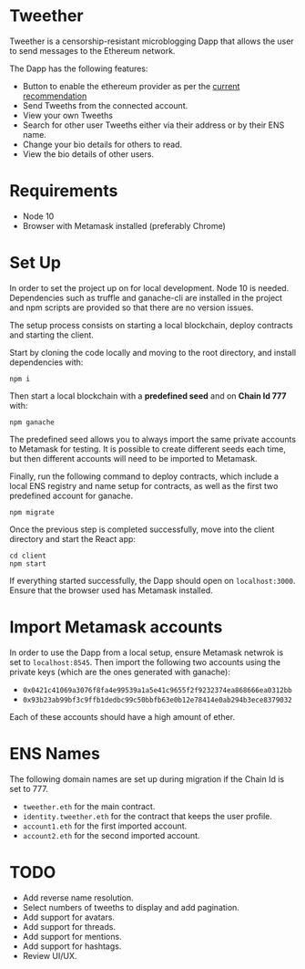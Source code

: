 # Tweether

Tweether is a censorship-resistant microblogging Dapp that allows the user to send messages to the Ethereum network.

The Dapp has the following features:
 - Button to enable the ethereum provider as per the [current recommendation](https://docs.metamask.io/guide/getting-started.html#basic-considerations)
 - Send Tweeths from the connected account.
 - View your own Tweeths
 - Search for other user Tweeths either via their address or by their ENS name.
 - Change your bio details for others to read.
 - View the bio details of other users.

# Requirements

 - Node 10
 - Browser with Metamask installed (preferably Chrome)

# Set Up
In order to set the project up on for local development. Node 10 is needed. Dependencies such as truffle and ganache-cli are installed in the project and npm scripts are provided so that there are no version issues.

The setup process consists on starting a local blockchain, deploy contracts and starting the client.

Start by cloning the code locally and moving to the root directory, and install dependencies with:

`npm i`

Then start a local blockchain with a **predefined seed** and on **Chain Id 777** with:

`npm ganache`

The predefined seed allows you to always import the same private accounts to Metamask for testing. It is possible to create different seeds each time, but then different accounts will need to be imported to Metamask.

Finally, run the following command to deploy contracts, which include a local ENS registry and name setup for contracts, as well as the first two predefined account for ganache.

`npm migrate`

Once the previous step is completed successfully, move into the client directory and start the React app:
```
cd client
npm start
```

If everything started successfully, the Dapp should open on `localhost:3000`. Ensure that the browser used has Metamask installed.

# Import Metamask accounts
In order to use the Dapp from a local setup, ensure Metamask netwrok is set to `localhost:8545`. Then import the following two accounts using the private keys (which are the ones generated with ganache):
 - `0x0421c41069a3076f8fa4e99539a1a5e41c9655f2f9232374ea868666ea0312bb`
 - `0x93b23ab99bf3c9ffb1dedbc99c50bbfb63e0b12e78414e0ab294b3ece8379032`

Each of these accounts should have a high amount of ether.

# ENS Names
The following domain names are set up during migration if the Chain Id is set to 777.
 - `tweether.eth` for the main contract.
 - `identity.tweether.eth` for the contract that keeps the user profile.
 - `account1.eth` for the first imported account.
 - `account2.eth` for the second imported account.

# TODO
 - Add reverse name resolution.
 - Select numbers of tweeths to display and add pagination.
 - Add support for avatars.
 - Add support for threads.
 - Add support for mentions.
 - Add support for hashtags.
 - Review UI/UX.
